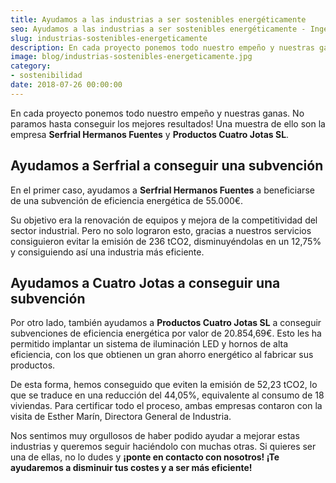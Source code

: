 ```yaml
---
title: Ayudamos a las industrias a ser sostenibles energéticamente
seo: Ayudamos a las industrias a ser sostenibles energéticamente - Ingeniería Solvent
slug: industrias-sostenibles-energeticamente
description: En cada proyecto ponemos todo nuestro empeño y nuestras ganas. No paramos hasta conseguir los mejores resultados! Una muestra de ello son la empresa Serfrial
image: blog/industrias-sostenibles-energeticamente.jpg
category:
- sostenibilidad
date: 2018-07-26 00:00:00
---
```

En cada proyecto ponemos todo nuestro empeño y nuestras ganas. No paramos hasta conseguir los mejores resultados! Una muestra de ello son la empresa **Serfrial Hermanos Fuentes** y **Productos Cuatro Jotas SL**.

## Ayudamos a Serfrial a conseguir una subvención

En el primer caso, ayudamos a **Serfrial Hermanos Fuentes** a beneficiarse de una subvención de eficiencia energética de 55.000€.

Su objetivo era la renovación de equipos y mejora de la competitividad del sector industrial. Pero no solo lograron esto, gracias a nuestros servicios consiguieron evitar la emisión de 236 tCO2, disminuyéndolas en un 12,75% y consiguiendo así una industria más eficiente.

## Ayudamos a Cuatro Jotas a conseguir una subvención

Por otro lado, también ayudamos a **Productos Cuatro Jotas SL** a conseguir subvenciones de eficiencia energética por valor de 20.854,69€. Esto les ha permitido implantar un sistema de iluminación LED y hornos de alta eficiencia, con los que obtienen un gran ahorro energético al fabricar sus productos.

De esta forma, hemos conseguido que eviten la emisión de 52,23 tCO2, lo que se traduce en una reducción del 44,05%, equivalente al consumo de 18 viviendas. Para certificar todo el proceso, ambas empresas contaron con la visita de Esther Marín, Directora General de Industria.

Nos sentimos muy orgullosos de haber podido ayudar a mejorar estas industrias y queremos seguir haciéndolo con muchas otras. Si quieres ser una de ellas, no lo dudes y **¡ponte en contacto con nosotros! ¡Te ayudaremos a disminuir tus costes y a ser más eficiente!**
